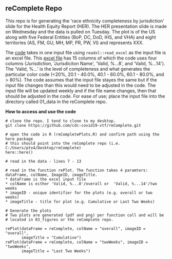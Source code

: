 ## reComplete Repo

This repo is for generating the 'race ethnicity completeness by jurisdiction' slide for the Health Equity Report (HER). The HER presentation slide is made on Wednesday and the data is pulled on Tuesday. The plot is of the US along with five Federal Entities (BoP, DC, DoD, IHS, and VHA) and eight territories (AS, FM, GU, MH, MP, PR, PW, VI) and represents XXX. 

The [code](https://github.com/cdc-covid19-vtf/reComplete/blob/master/02_code/reCompletePlots.R) takes in one input file using `readxl::read_excel` as the input file is an excel file. This [excel file](https://github.com/cdc-covid19-vtf/reComplete/tree/master/01_data) has 15 columns of which the code uses four columns (Jurisdiction, 'Jurisdiciton Name',  'Valid, %...8', and 'Valid, %...14'). The 'Valid, %...' is the level of completeness and what generates the particular color code (<20%, 20.1 - 40.0%, 40.1 - 60.0%, 60.1 - 80.0%, and > 80%). The code assumes that the input file stayes the same but if the input file changes than this would need to be adjusted in the code. The input file will be updated weekly and if the file name changes, then that should be adjusted in the code. For ease of use; place the input file into the directory called 01_data in the reComplete repo. 

**How to access and use the code**

```
# clone the repo. I tend to clone to my desktop. 
git clone https://github.com/cdc-covid19-vtf/reComplete.git

# open the code in R (reCompletePlots.R) and confirm path using the here package
# this should point into the reComplete repo (i.e. C:/Users/ptx4/Desktop/reComplete)
here::here() 

# read in the data - lines 7 - 13 

# read in the function rePlot. The function takes 4 paramters: 
dataFrame, colName, ImageID, imageTitle.
* dataFrame is the excel input file 
* colName is either 'Valid, %...8'/overall or  'Valid, %...14'/two weeks
* imageID - unique identifier for the plots (e.g. overall or two weeks)
* imageTitle - title for plot (e.g. Cumulative or Last Two Weeks)

# Generate the plots
# Two plots are generated (pdf and png) per function call and will be
# located in 03_figures or the reComplete repo. 

rePlot(dataFrame = reComplete, colName = "overall", imageID = "overall",
       imageTitle = "Cumulative")
rePlot(dataFrame = reComplete, colName = "twoWeeks", imageID = "twoWeeks",
       imageTitle = "Last Two Weeks")
```
